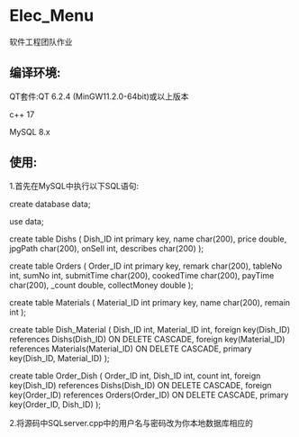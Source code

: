 # Elec_Menu
 软件工程团队作业
 
## 编译环境:
 QT套件:QT 6.2.4 (MinGW11.2.0-64bit)或以上版本
 
 c++ 17

 MySQL 8.x
 
## 使用:
1.首先在MySQL中执行以下SQL语句:
 
create database data; 
 
use data; 

create table Dishs
(
    Dish_ID int primary key,
    name char(200),
    price double,
    jpgPath char(200),
    onSell int,
    describes char(200)
);

create table Orders
(
    Order_ID int primary key,
    remark char(200),
    tableNo int,
    sumNo int,
    submitTime char(200),
    cookedTime char(200),
    payTime char(200),
    _count double,
    collectMoney double
);

create table Materials
(
    Material_ID int primary key,
    name char(200),
    remain int
);

create table Dish_Material
(
    Dish_ID int,
    Material_ID int,
    foreign key(Dish_ID) references Dishs(Dish_ID) ON DELETE CASCADE,
    foreign key(Material_ID) references Materials(Material_ID) ON DELETE CASCADE,
    primary key(Dish_ID, Material_ID)
);

create table Order_Dish
(
    Order_ID int,
    Dish_ID int,
    count int,
    foreign key(Dish_ID) references Dishs(Dish_ID) ON DELETE CASCADE,
    foreign key(Order_ID) references Orders(Order_ID) ON DELETE CASCADE,
    primary key(Order_ID, Dish_ID)
);

2.将源码中SQLserver.cpp中的用户名与密码改为你本地数据库相应的
